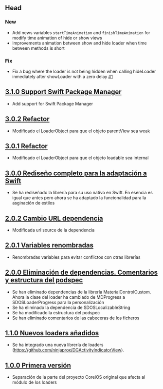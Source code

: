 ## Head

### New

- Add news variables `startTimeAnimation` and `finishTimeAnimation` for modify time animation of hide or show views
- Improvements animation between show and hide loader when time between methods is short

### Fix

- Fix a bug where the loader is not being hidden when calling hideLoader inmediately after showLoader with a zero delay [#1](https://github.com/SDOSLabs/SDOSLoader/issues/1)

## [3.1.0 Support Swift Package Manager](https://github.com/SDOSLabs/SDOSLoader/tree/3.1.0)

-  Add support for Swift Package Manager

## [3.0.2 Refactor](https://github.com/SDOSLabs/SDOSLoader/tree/v3.0.2)

- Modificado el LoaderObject para que el objeto parentView sea weak

## [3.0.1 Refactor](https://github.com/SDOSLabs/SDOSLoader/tree/v3.0.1)

- Modificado el LoaderObject para que el objeto loadable sea internal

## [3.0.0 Rediseño completo para la adaptación a Swift](https://github.com/SDOSLabs/SDOSLoader/tree/v3.0.0)

- Se ha rediseñado la librería para su uso nativo en Swift. En esencia es igual que antes pero ahora se ha adaptado la funcionalidad para la asginación de estilos

## [2.0.2 Cambio URL dependencia](https://github.com/SDOSLabs/SDOSLoader/tree/v2.0.2)

- Modificada url source de la dependencia

## [2.0.1 Variables renombradas](https://github.com/SDOSLabs/SDOSLoader/tree/v2.0.1)

- Renombradas variables para evitar conflictos con otras librerías

## [2.0.0 Eliminación de dependencias. Comentarios y estructura del podspec](https://github.com/SDOSLabs/SDOSLoader/tree/v2.0.0)

- Se han eliminado dependencias de la librería MaterialControlCustom. Ahora la clase del loader ha cambiado de MDProgress a SDOSLoaderProgress para la personalización
- Se ha eliminado la dependencia de SDOSLocalizableString
- Se ha modificado la estructura del podspec
- Se han eliminado comentarios de las cabeceras de los ficheros

## [1.1.0 Nuevos loaders añadidos](https://github.com/SDOSLabs/SDOSLoader/tree/v1.1.0)

- Se ha integrado una nueva librería de loaders (https://github.com/ninjaprox/DGActivityIndicatorView). 

## [1.0.0 Primera versión](https://github.com/SDOSLabs/SDOSLoader/tree/v1.0.0)

- Separación de la parte del proyecto CoreiOS original que afecta al módulo de los loaders
